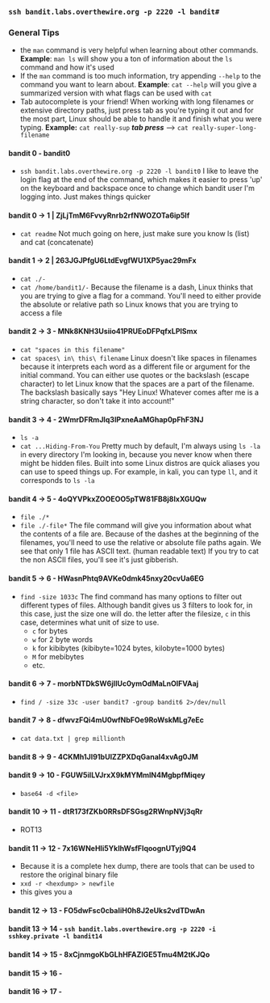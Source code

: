 ### `ssh bandit.labs.overthewire.org -p 2220 -l bandit#`

### General Tips
- the `man` command is very helpful when learning about other commands. **Example**: `man ls` will show you a ton of information about the `ls` command and how it's used
- If the `man` command is too much information, try appending `--help` to the command you want to learn about. **Example**: `cat --help` will you give a summarized version with what flags can be used with `cat`
- Tab autocomplete is your friend! When working with long filenames or extensive directory paths, just press tab as you're typing it out and for the most part, Linux should be able to handle it and finish what you were typing. **Example:** `cat really-sup` ***tab press*** --> `cat really-super-long-filename`

#### bandit 0 - bandit0
- `ssh bandit.labs.overthewire.org -p 2220 -l bandit0`
I like to leave the login flag at the end of the command, which makes it easier to press 'up' on the keyboard and backspace once to change which bandit user I'm logging into. Just makes things quicker
#### bandit 0 -> 1 | ZjLjTmM6FvvyRnrb2rfNWOZOTa6ip5If
- `cat readme`
Not much going on here, just make sure you know ls (list) and cat (concatenate)
#### bandit 1 -> 2 | 263JGJPfgU6LtdEvgfWU1XP5yac29mFx
- `cat ./-`
- `cat /home/bandit1/-`
Because the filename is a dash, Linux thinks that you are trying to give a flag for a command. You'll need to either provide the absolute or relative path so Linux knows that you are trying to access a file
#### bandit 2 -> 3 - MNk8KNH3Usiio41PRUEoDFPqfxLPlSmx
- `cat "spaces in this filename"`
- `cat spaces\ in\ this\ filename`
Linux doesn't like spaces in filenames because it interprets each word as a different file or argument for the initial command. You can either use quotes or the backslash (escape character) to let Linux know that the spaces are a part of the filename. The backslash basically says "Hey Linux! Whatever comes after me is a string character, so don't take it into account!"
#### bandit 3 -> 4 - 2WmrDFRmJIq3IPxneAaMGhap0pFhF3NJ
- `ls -a`
- `cat ...Hiding-From-You`
Pretty much by default, I'm always using `ls -la` in every directory I'm looking in, because you never know when there might be hidden files. Built into some Linux distros are quick aliases you can use to speed things up. For example, in kali, you can type `ll`, and it corresponds to `ls -la`
#### bandit 4 -> 5 - 4oQYVPkxZOOEOO5pTW81FB8j8lxXGUQw
 - `file ./*`
 - `file ./-file*`
 The file command will give you information about what the contents of a file are. Because of the dashes at the beginning of the filenames, you'll need to use the relative or absolute file paths again. We see that only 1 file has ASCII text. (human readable text) If you try to cat the non ASCII files, you'll see it's just gibberish.
#### bandit 5 -> 6 - HWasnPhtq9AVKe0dmk45nxy20cvUa6EG
- `find -size 1033c`
The find command has many options to filter out different types of files. Although bandit gives us 3 filters to look for, in this case, just the size one will do. the letter after the filesize, `c` in this case, determines what unit of size to use. 
	- `c` for bytes
	- `w` for 2 byte words
	- `k` for kibibytes (kibibyte=1024 bytes, kilobyte=1000 bytes)
	- `M` for mebibytes
	- etc.
#### bandit 6 -> 7 - morbNTDkSW6jIlUc0ymOdMaLnOlFVAaj
- `find / -size 33c -user bandit7 -group bandit6 2>/dev/null`
#### bandit 7 -> 8 - dfwvzFQi4mU0wfNbFOe9RoWskMLg7eEc
- `cat data.txt | grep millionth`
#### bandit 8 -> 9 - 4CKMh1JI91bUIZZPXDqGanal4xvAg0JM
#### bandit 9 -> 10 - FGUW5ilLVJrxX9kMYMmlN4MgbpfMiqey
* `base64 -d <file>`
#### bandit 10 -> 11 - dtR173fZKb0RRsDFSGsg2RWnpNVj3qRr
* ROT13
#### bandit 11 -> 12 - 7x16WNeHIi5YkIhWsfFIqoognUTyj9Q4
* Because it is a complete hex dump, there are tools that can be used to restore the original binary file
* `xxd -r <hexdump> > newfile`
* this gives you a
#### bandit 12 -> 13 - FO5dwFsc0cbaIiH0h8J2eUks2vdTDwAn
#### bandit 13 -> 14 - `ssh bandit.labs.overthewire.org -p 2220 -i sshkey.private -l bandit14`
#### bandit 14 -> 15 - 8xCjnmgoKbGLhHFAZlGE5Tmu4M2tKJQo
#### bandit 15 -> 16 - 
#### bandit 16 -> 17 - 
